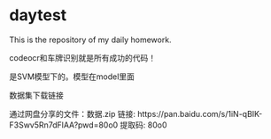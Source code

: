 # daytest
This is the repository of my daily homework.
<p>codeocr和车牌识别就是所有成功的代码！</p>
<p>是SVM模型下的。模型在model里面</p>
<p>数据集下载链接</p>
<p>通过网盘分享的文件：数据.zip
链接: https://pan.baidu.com/s/1iN-qBIK-F3Swv5Rn7dFlAA?pwd=80o0 提取码: 80o0</p>


